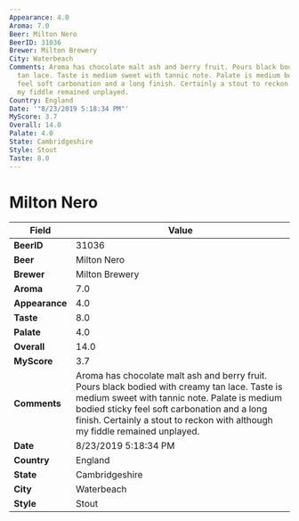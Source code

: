 ```yaml
---
Appearance: 4.0
Aroma: 7.0
Beer: Milton Nero
BeerID: 31036
Brewer: Milton Brewery
City: Waterbeach
Comments: Aroma has chocolate malt ash and berry fruit. Pours black bodied with creamy
  tan lace. Taste is medium sweet with tannic note. Palate is medium bodied sticky
  feel soft carbonation and a long finish. Certainly a stout to reckon with although
  my fiddle remained unplayed.
Country: England
Date: '"8/23/2019 5:18:34 PM"'
MyScore: 3.7
Overall: 14.0
Palate: 4.0
State: Cambridgeshire
Style: Stout
Taste: 8.0
---
```


# Milton Nero

| Field         | Value |
|---------------|-------|
| **BeerID** | 31036 |
| **Beer** | Milton Nero |
| **Brewer** | Milton Brewery |
| **Aroma** | 7.0 |
| **Appearance** | 4.0 |
| **Taste** | 8.0 |
| **Palate** | 4.0 |
| **Overall** | 14.0 |
| **MyScore** | 3.7 |
| **Comments** | Aroma has chocolate malt ash and berry fruit. Pours black bodied with creamy tan lace. Taste is medium sweet with tannic note. Palate is medium bodied sticky feel soft carbonation and a long finish. Certainly a stout to reckon with although my fiddle remained unplayed. |
| **Date** | 8/23/2019 5:18:34 PM |
| **Country** | England |
| **State** | Cambridgeshire |
| **City** | Waterbeach |
| **Style** | Stout |
